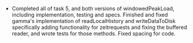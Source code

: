 - Completed all of task 5, and both versions of windowedPeakLoad, including implementation, testing and specs. Finished and fixed gamma's implementation of readLocalHistory and writeDataToDisk specifically adding functionality for zeitrequests and fixing the buffered reader, and wrote tests for those methods. Fixed spacing for code.
